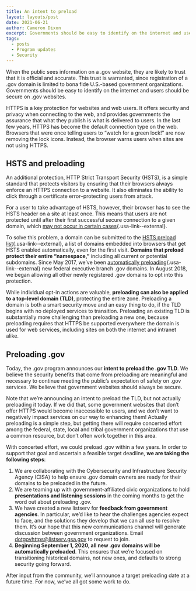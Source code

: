 ```yaml
---
title: An intent to preload
layout: layouts/post
date: 2021-06-21
author: Cameron Dixon
excerpt: Governments should be easy to identify on the internet and users should be secure on .gov websites. Today, the .gov program announces our intent to preload the .gov top-level domain.
tags:
  - posts
  - Program updates
  - Security
---
```


When the public sees information on a .gov website, they are likely to trust that it is official and accurate. This trust is warranted, since registration of a .gov domain is limited to bona fide U.S.-based government organizations. Governments should be easy to identify on the internet and users should be secure on .gov websites.

HTTPS is a key protection for websites and web users. It offers security and privacy when connecting to the web, and provides governments the assurance that what they publish is what is delivered to users. In the last few years, HTTPS has become the default connection type on the web. Browsers that were once telling users to “watch for a green lock!” are now removing the lock icons. Instead, the browser warns users when sites are not using HTTPS.

<!--
Commenting out this image for the time being.
{% image "_img/securedotgov.png" "Governments should never be not secure" %}

Governments should never be "not secure"
-->

## HSTS and preloading

An additional protection, HTTP Strict Transport Security (HSTS), is a simple standard that protects visitors by ensuring that their browsers always enforce an HTTPS connection to a website. It also eliminates the ability to click through a certificate error–protecting users from attack.

For a user to take advantage of HSTS, however, their browser has to see the HSTS header on a site at least once. This means that users are not protected until after their first successful secure connection to a given domain, which [may not occur in certain cases](https://https.cio.gov/hsts/#hsts-preloading){.usa-link--external}.

To solve this problem, a domain can be submitted to the [HSTS preload list](https://hstspreload.org/){.usa-link--external}, a list of domains embedded into browsers that get HSTS enabled automatically, even for the first visit. **Domains that preload protect their entire “namespace,”** including all current or potential subdomains. Since May 2017, we’ve been [automatically preloading](https://www.cio.gov/2017/01/19/automatic-https.html){.usa-link--external} new federal executive branch .gov domains. In August 2018, we began allowing all other newly registered .gov domains to opt into this protection.

While individual opt-in actions are valuable, **preloading can also be applied to a top-level domain (TLD)**, protecting the entire zone. Preloading a domain is both a smart security move and an easy thing to do, if the TLD begins with no deployed services to transition. Preloading an existing TLD is substantially more challenging than preloading a new one, because preloading requires that HTTPS be supported everywhere the domain is used for web services, including sites on both the internet and intranet alike.

## Preloading .gov

Today, the .gov program announces our **intent to preload the .gov TLD**. We believe the security benefits that come from preloading are meaningful and necessary to continue meeting the public’s expectation of safety on .gov services. We believe that government websites should always be secure.

Note that we’re announcing an intent to preload the TLD, but not actually preloading it today. If we did that, some government websites that don’t offer HTTPS would become inaccessible to users, and we don’t want to negatively impact services on our way to enhancing them! Actually preloading is a simple step, but getting there will require concerted effort among the federal, state, local and tribal government organizations that use a common resource, but don’t often work together in this area.

With concerted effort, we could preload .gov within a few years. In order to support that goal and ascertain a feasible target deadline, **we are taking the following steps**:

1. We are collaborating with the Cybersecurity and Infrastructure Security Agency (CISA) to help ensure .gov domain owners are ready for their domains to be preloaded in the future.
2. We are teaming up with government-affiliated civic organizations to hold **presentations and listening sessions** in the coming months to get the word out about preloading .gov.
3. We have created a new listserv for **feedback from government agencies**. In particular, we’d like to hear the challenges agencies expect to face, and the solutions they develop that we can all use to resolve them. It’s our hope that this new communications channel will generate discussion between government organizations. Email dotgovhttps@listserv.gsa.gov to request to join.
4. **Beginning September 1, 2020, all new .gov domains will be automatically preloaded**. This ensures that we’re focused on transitioning historical domains, not new ones, and defaults to strong security going forward.

After input from the community, we’ll announce a target preloading date at a future time. For now, we’ve all got some work to do.


